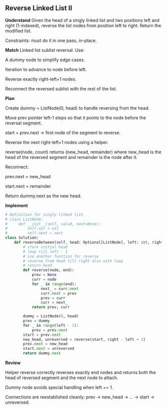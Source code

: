 ## Reverse Linked List II
**Understand**
Given the head of a singly linked list and two positions left and right (1-indexed), reverse the list nodes from position left to right. Return the modified list.

Constraints: must do it in one pass, in-place.

**Match**
Linked list sublist reversal. Use:

A dummy node to simplify edge cases.

Iteration to advance to node before left.

Reverse exactly right-left+1 nodes.

Reconnect the reversed sublist with the rest of the list.

**Plan**

Create dummy = ListNode(0, head) to handle reversing from the head.

Move prev pointer left-1 steps so that it points to the node before the reversal segment.

start = prev.next → first node of the segment to reverse.

Reverse the next right-left+1 nodes using a helper.

reverse(node, count) returns (new_head, remainder) where new_head is the head of the reversed segment and remainder is the node after it.

Reconnect:

prev.next = new_head

start.next = remainder

Return dummy.next as the new head.

**Implement**
```py
# Definition for singly-linked list.
# class ListNode:
#     def __init__(self, val=0, next=None):
#         self.val = val
#         self.next = next
class Solution:
    def reverseBetween(self, head: Optional[ListNode], left: int, right: int) -> Optional[ListNode]:
        # store initial head
        # loop till left - 1
        # use another function for reverse
        # reverse from head till right also with loop
        # return head
        def reverse(node, end):
            prev = None
            curr = node
            for _ in range(end):
                next_ = curr.next
                curr.next = prev
                prev = curr
                curr = next_
            return prev, curr

        dummy = ListNode(0, head)
        prev = dummy
        for _ in range(left - 1):
            prev = prev.next
        start = prev.next
        new_head, unreversed = reverse(start, right - left + 1)
        prev.next = new_head
        start.next = unreversed
        return dummy.next
```

**Review**

Helper reverse correctly reverses exactly end nodes and returns both the head of reversed segment and the next node to attach.

Dummy node avoids special handling when left == 1.

Connections are reestablished cleanly: prev → new_head → ... → start → unreversed.